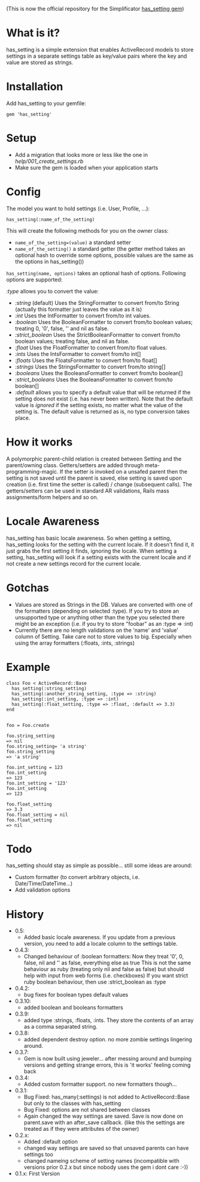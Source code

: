 (This is now the official repository for the Simplificator [has_setting gem](https://github.com/simplificator/has_setting))

# What is it?

has_setting is a simple extension that enables ActiveRecord models to
store settings in a separate settings table as key/value pairs where the key and value are stored as strings.


# Installation

Add has_setting to your gemfile:

    gem 'has_setting'

# Setup

 * Add a migration that looks more or less like the one in <em>help/001_create_settings.rb</em>
 * Make sure the gem is loaded when your application starts

# Config

The model you want to hold settings (i.e. User, Profile, ...):

    has_setting(:name_of_the_setting)

This will create the following methods for you on the owner class:
 * `name_of_the_setting=(value)` a standard setter
 * `name_of_the_setting()` a standard getter (the getter method takes an optional hash to override some options, possible values are the same as the options in has_setting())
 
`has_setting(name, options)` takes an optional hash of options. Following options are supported:

*:type* allows you to convert the value:

  * *:string* (default) Uses the StringFormatter to convert from/to String (actually this formatter just leaves the value as it is)
  * *:int* Uses the IntFormatter to convert from/to int values.
  * *:boolean* Uses the BooleanFormatter to convert from/to boolean values; treating 0, '0', false, '' and nil as false.
  * *:strict_boolean* Uses the StrictBooleanFormatter to convert from/to boolean values; treating false, and nil as false.
  * *:float* Uses the FloatFormatter to convert from/to float values.
  * *:ints* Uses the IntsFormatter to convert from/to int[]
  * *:floats* Uses the FloatsFormatter to convert from/to float[]
  * *:strings* Uses the StringsFormatter to convert from/to string[]
  * *:booleans* Uses the BooleansFormatter to convert from/to boolean[]
  * *:strict_booleans* Uses the BooleansFormatter to convert from/to boolean[]
  * *:default* allows you to specify a default value that will be returned if the setting does not exist (i.e. has never been written). Note that the default value is _ignored_ if the setting exists, no matter what the value of the setting is. The default value is returned as is, no type conversion takes place.



# How it works

A polymorphic parent-child relation is created between Setting and the parent/owning class.
Getters/setters are added through meta-programming-magic. If the setter is invoked on a unsafed parent then the setting is not saved until the parent is saved, else setting is saved upon creation (i.e. first time the setter is called) / change (subsequent calls).
The getters/setters can be used in standard AR validations, Rails mass assignments/form helpers and so on.


# Locale Awareness

has_setting has basic locale awareness. So when getting a setting, has_setting looks for the setting with the current locale. If it doesn't find it, it just grabs the first setting it finds, ignoring the locale.
When setting a setting, has_setting will look if a setting exists with the current locale and if not create a new settings record for the current locale.


# Gotchas

 * Values are stored as Strings in the DB. Values are converted with one of the formatters (depending on selected :type). If you try to store an unsupported type or anything other than the type you selected there might be an exception (i.e. if you try to store "foobar" as an :type => :int)
 * Currently there are no length validations on the 'name' and 'value' column of Setting. Take care not to store values to big. Especially when using the array formatters (:floats, :ints, :strings)
 
 
# Example

```
class Foo < ActiveRecord::Base
  has_setting(:string_setting)
  has_setting(:another_string_setting, :type => :string)
  has_setting(:int_setting, :type => :int)
  has_setting(:float_setting, :type => :float, :default => 3.3)
end


foo = Foo.create

foo.string_setting
=> nil
foo.string_setting= 'a string'
foo.string_setting
=> 'a string'

foo.int_setting = 123
foo.int_setting
=> 123
foo.int_setting = '123'
foo.int_setting
=> 123

foo.float_setting
=> 3.3
foo.float_setting = nil
foo.float_setting
=> nil
```

   
# Todo

has_setting should stay as simple as possible... still some ideas are around:
 * Custom formatter (to convert arbitrary objects, i.e. Date/Time/DateTime...)
 * Add validation options

# History

 * 0.5:
   * Added basic locale awareness. If you update from a previous version, you need to add a locale column to the settings table.
 * 0.4.3:
   * Changed behaviour of :boolean formatters: Now they treat '0', 0, false, nil and '' as false, everything else as true
     This is not the same behaviour as ruby (treating only nil and false as false) but should help with input from web forms (i.e. checkboxes)
     If you want strict ruby boolean behaviour, then use :strict_boolean as :type
 * 0.4.2:
   * bug fixes for boolean types default values
 * 0.3.10:
   * added boolean and booleans formatters
 * 0.3.9:
   * added type :strings, :floats, :ints. They store the contents of an array as a comma separated string. 
 * 0.3.8:
   * added dependent destroy option. no more zombie settings lingering around.
 * 0.3.7: 
   * Gem is now built using jeweler... after messing around and bumping versions and getting 
     strange errors, this is 'it works' feeling coming back
 * 0.3.4: 
   * Added custom formatter support. no new formatters though...
 * 0.3.1: 
   * Bug Fixed: has_many(:settings) is not added to ActiveRecord::Base but only to the classes with has_setting
   * Bug Fixed: options are not shared between classes
   * Again changed the way settings are saved. Save is now done on parent.save with an after_save callback. (like this the settings are treated as if they were attributes of the owner)
 * 0.2.x: 
   * Added :default option
   * changed way settings are saved so that unsaved parents can have settings too
   * changed nameing scheme of setting names (incompatible with versions prior 0.2.x but since nobody uses the gem i dont care :-))
 * 0.1.x: First Version

